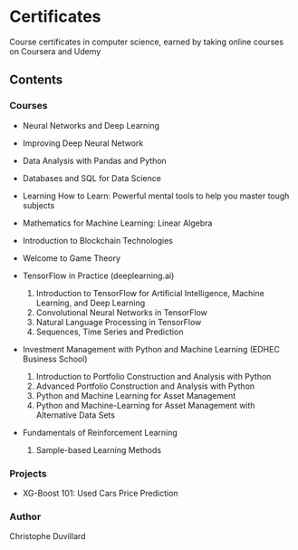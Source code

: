# Certificates
 Course certificates in computer science, earned by taking online courses on Coursera and Udemy

## Contents

### Courses
- Neural Networks and Deep Learning

- Improving Deep Neural Network

- Data Analysis with Pandas and Python

- Databases and SQL for Data Science

- Learning How to Learn: Powerful mental tools to help you master tough subjects

- Mathematics for Machine Learning: Linear Algebra

- Introduction to Blockchain Technologies

- Welcome to Game Theory

- TensorFlow in Practice (deeplearning.ai)
  1) Introduction to TensorFlow for Artificial Intelligence, Machine Learning, and Deep Learning 
  2) Convolutional Neural Networks in TensorFlow
  3) Natural Language Processing in TensorFlow
  4) Sequences, Time Series and Prediction

- Investment Management with Python and Machine Learning (EDHEC Business School)
  1) Introduction to Portfolio Construction and Analysis with Python
  2) Advanced Portfolio Construction and Analysis with Python
  3) Python and Machine Learning for Asset Management
  4) Python and Machine-Learning for Asset Management with Alternative Data Sets

- Fundamentals of Reinforcement Learning
  1) Sample-based Learning Methods

### Projects
- XG-Boost 101: Used Cars Price Prediction

### Author
Christophe Duvillard
